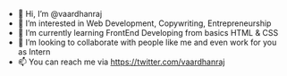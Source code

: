 - 👋 Hi, I’m @vaardhanraj
- 👀 I’m interested in Web Development, Copywriting, Entrepreneurship
- 🌱 I’m currently learning FrontEnd Developing from basics HTML & CSS
- 💞️ I’m looking to collaborate with people like me and even work for you as Intern
- 📫 You can reach me via https://twitter.com/vaardhanraj

<!---
vaardhanraj/vaardhanraj is a ✨ special ✨ repository because its `README.md` (this file) appears on your GitHub profile.
You can click the Preview link to take a look at your changes.
--->
